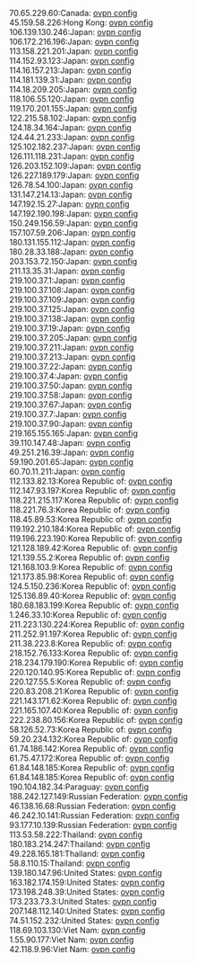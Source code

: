 70.65.229.60:Canada: [ovpn config](vpn/70_65_229_60.ovpn)  
45.159.58.226:Hong Kong: [ovpn config](vpn/45_159_58_226.ovpn)  
106.139.130.246:Japan: [ovpn config](vpn/106_139_130_246.ovpn)  
106.172.216.196:Japan: [ovpn config](vpn/106_172_216_196.ovpn)  
113.158.221.201:Japan: [ovpn config](vpn/113_158_221_201.ovpn)  
114.152.93.123:Japan: [ovpn config](vpn/114_152_93_123.ovpn)  
114.16.157.213:Japan: [ovpn config](vpn/114_16_157_213.ovpn)  
114.181.139.31:Japan: [ovpn config](vpn/114_181_139_31.ovpn)  
114.18.209.205:Japan: [ovpn config](vpn/114_18_209_205.ovpn)  
118.106.55.120:Japan: [ovpn config](vpn/118_106_55_120.ovpn)  
119.170.201.155:Japan: [ovpn config](vpn/119_170_201_155.ovpn)  
122.215.58.102:Japan: [ovpn config](vpn/122_215_58_102.ovpn)  
124.18.34.164:Japan: [ovpn config](vpn/124_18_34_164.ovpn)  
124.44.21.233:Japan: [ovpn config](vpn/124_44_21_233.ovpn)  
125.102.182.237:Japan: [ovpn config](vpn/125_102_182_237.ovpn)  
126.111.118.231:Japan: [ovpn config](vpn/126_111_118_231.ovpn)  
126.203.152.109:Japan: [ovpn config](vpn/126_203_152_109.ovpn)  
126.227.189.179:Japan: [ovpn config](vpn/126_227_189_179.ovpn)  
126.78.54.100:Japan: [ovpn config](vpn/126_78_54_100.ovpn)  
131.147.214.13:Japan: [ovpn config](vpn/131_147_214_13.ovpn)  
147.192.15.27:Japan: [ovpn config](vpn/147_192_15_27.ovpn)  
147.192.190.198:Japan: [ovpn config](vpn/147_192_190_198.ovpn)  
150.249.156.59:Japan: [ovpn config](vpn/150_249_156_59.ovpn)  
157.107.59.206:Japan: [ovpn config](vpn/157_107_59_206.ovpn)  
180.131.155.112:Japan: [ovpn config](vpn/180_131_155_112.ovpn)  
180.28.33.188:Japan: [ovpn config](vpn/180_28_33_188.ovpn)  
203.153.72.150:Japan: [ovpn config](vpn/203_153_72_150.ovpn)  
211.13.35.31:Japan: [ovpn config](vpn/211_13_35_31.ovpn)  
219.100.37.1:Japan: [ovpn config](vpn/219_100_37_1.ovpn)  
219.100.37.108:Japan: [ovpn config](vpn/219_100_37_108.ovpn)  
219.100.37.109:Japan: [ovpn config](vpn/219_100_37_109.ovpn)  
219.100.37.125:Japan: [ovpn config](vpn/219_100_37_125.ovpn)  
219.100.37.138:Japan: [ovpn config](vpn/219_100_37_138.ovpn)  
219.100.37.19:Japan: [ovpn config](vpn/219_100_37_19.ovpn)  
219.100.37.205:Japan: [ovpn config](vpn/219_100_37_205.ovpn)  
219.100.37.211:Japan: [ovpn config](vpn/219_100_37_211.ovpn)  
219.100.37.213:Japan: [ovpn config](vpn/219_100_37_213.ovpn)  
219.100.37.22:Japan: [ovpn config](vpn/219_100_37_22.ovpn)  
219.100.37.4:Japan: [ovpn config](vpn/219_100_37_4.ovpn)  
219.100.37.50:Japan: [ovpn config](vpn/219_100_37_50.ovpn)  
219.100.37.58:Japan: [ovpn config](vpn/219_100_37_58.ovpn)  
219.100.37.67:Japan: [ovpn config](vpn/219_100_37_67.ovpn)  
219.100.37.7:Japan: [ovpn config](vpn/219_100_37_7.ovpn)  
219.100.37.90:Japan: [ovpn config](vpn/219_100_37_90.ovpn)  
219.165.155.165:Japan: [ovpn config](vpn/219_165_155_165.ovpn)  
39.110.147.48:Japan: [ovpn config](vpn/39_110_147_48.ovpn)  
49.251.216.39:Japan: [ovpn config](vpn/49_251_216_39.ovpn)  
59.190.201.65:Japan: [ovpn config](vpn/59_190_201_65.ovpn)  
60.70.11.211:Japan: [ovpn config](vpn/60_70_11_211.ovpn)  
112.133.82.13:Korea Republic of: [ovpn config](vpn/112_133_82_13.ovpn)  
112.147.93.197:Korea Republic of: [ovpn config](vpn/112_147_93_197.ovpn)  
118.221.215.117:Korea Republic of: [ovpn config](vpn/118_221_215_117.ovpn)  
118.221.76.3:Korea Republic of: [ovpn config](vpn/118_221_76_3.ovpn)  
118.45.89.53:Korea Republic of: [ovpn config](vpn/118_45_89_53.ovpn)  
119.192.210.184:Korea Republic of: [ovpn config](vpn/119_192_210_184.ovpn)  
119.196.223.190:Korea Republic of: [ovpn config](vpn/119_196_223_190.ovpn)  
121.128.189.42:Korea Republic of: [ovpn config](vpn/121_128_189_42.ovpn)  
121.139.55.2:Korea Republic of: [ovpn config](vpn/121_139_55_2.ovpn)  
121.168.103.9:Korea Republic of: [ovpn config](vpn/121_168_103_9.ovpn)  
121.173.85.98:Korea Republic of: [ovpn config](vpn/121_173_85_98.ovpn)  
124.5.150.236:Korea Republic of: [ovpn config](vpn/124_5_150_236.ovpn)  
125.136.89.40:Korea Republic of: [ovpn config](vpn/125_136_89_40.ovpn)  
180.68.183.199:Korea Republic of: [ovpn config](vpn/180_68_183_199.ovpn)  
1.246.33.10:Korea Republic of: [ovpn config](vpn/1_246_33_10.ovpn)  
211.223.130.224:Korea Republic of: [ovpn config](vpn/211_223_130_224.ovpn)  
211.252.91.197:Korea Republic of: [ovpn config](vpn/211_252_91_197.ovpn)  
211.38.223.8:Korea Republic of: [ovpn config](vpn/211_38_223_8.ovpn)  
218.152.76.133:Korea Republic of: [ovpn config](vpn/218_152_76_133.ovpn)  
218.234.179.190:Korea Republic of: [ovpn config](vpn/218_234_179_190.ovpn)  
220.120.140.95:Korea Republic of: [ovpn config](vpn/220_120_140_95.ovpn)  
220.127.55.5:Korea Republic of: [ovpn config](vpn/220_127_55_5.ovpn)  
220.83.208.21:Korea Republic of: [ovpn config](vpn/220_83_208_21.ovpn)  
221.143.171.62:Korea Republic of: [ovpn config](vpn/221_143_171_62.ovpn)  
221.165.107.40:Korea Republic of: [ovpn config](vpn/221_165_107_40.ovpn)  
222.238.80.156:Korea Republic of: [ovpn config](vpn/222_238_80_156.ovpn)  
58.126.52.73:Korea Republic of: [ovpn config](vpn/58_126_52_73.ovpn)  
59.20.234.132:Korea Republic of: [ovpn config](vpn/59_20_234_132.ovpn)  
61.74.186.142:Korea Republic of: [ovpn config](vpn/61_74_186_142.ovpn)  
61.75.47.172:Korea Republic of: [ovpn config](vpn/61_75_47_172.ovpn)  
61.84.148.185:Korea Republic of: [ovpn config](vpn/61_84_148_185.ovpn)  
61.84.148.185:Korea Republic of: [ovpn config](vpn/61_84_148_185.ovpn)  
190.104.182.34:Paraguay: [ovpn config](vpn/190_104_182_34.ovpn)  
188.242.127.149:Russian Federation: [ovpn config](vpn/188_242_127_149.ovpn)  
46.138.16.68:Russian Federation: [ovpn config](vpn/46_138_16_68.ovpn)  
46.242.10.141:Russian Federation: [ovpn config](vpn/46_242_10_141.ovpn)  
93.177.10.139:Russian Federation: [ovpn config](vpn/93_177_10_139.ovpn)  
113.53.58.222:Thailand: [ovpn config](vpn/113_53_58_222.ovpn)  
180.183.214.247:Thailand: [ovpn config](vpn/180_183_214_247.ovpn)  
49.228.165.181:Thailand: [ovpn config](vpn/49_228_165_181.ovpn)  
58.8.110.15:Thailand: [ovpn config](vpn/58_8_110_15.ovpn)  
139.180.147.96:United States: [ovpn config](vpn/139_180_147_96.ovpn)  
163.182.174.159:United States: [ovpn config](vpn/163_182_174_159.ovpn)  
173.198.248.39:United States: [ovpn config](vpn/173_198_248_39.ovpn)  
173.233.73.3:United States: [ovpn config](vpn/173_233_73_3.ovpn)  
207.148.112.140:United States: [ovpn config](vpn/207_148_112_140.ovpn)  
74.51.152.232:United States: [ovpn config](vpn/74_51_152_232.ovpn)  
118.69.103.130:Viet Nam: [ovpn config](vpn/118_69_103_130.ovpn)  
1.55.90.177:Viet Nam: [ovpn config](vpn/1_55_90_177.ovpn)  
42.118.9.96:Viet Nam: [ovpn config](vpn/42_118_9_96.ovpn)  
